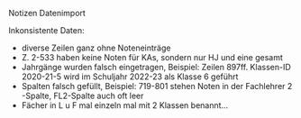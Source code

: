 Notizen Datenimport

Inkonsistente Daten:

- diverse Zeilen ganz ohne Noteneinträge
- Z. 2-533 haben keine Noten für KAs, sondern nur HJ und eine gesamt
- Jahrgänge wurden falsch eingetragen, Beispiel: Zeilen 897ff. Klassen-ID 2020-21-5 wird im Schuljahr 2022-23 als Klasse 6 geführt
- Spalten falsch gefüllt, Beispiel: 719-801 stehen Noten in der Fachlehrer 2 -Spalte, FL2-Spalte auch oft leer
- Fächer in L u F mal einzeln mal mit 2 Klassen benannt...
